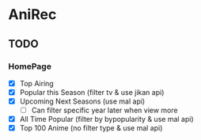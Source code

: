# AniRec

## TODO

### HomePage

- [x] Top Airing
- [x] Popular this Season (filter tv & use jikan api)
- [x] Upcoming Next Seasons (use mal api)
  - [ ] Can filter specific year later when view more
- [x] All Time Popular (filter by bypopularity & use mal api)
- [x] Top 100 Anime (no filter type & use mal api)
